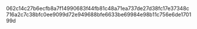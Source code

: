 062c14c27b6ecfb8a7f14990683f44fb81c48a71ea737de27d38fc17e37348c716a2c7c38bfc0ee9099d72e949688bfe6633be69984e98b11c756e6de170199d
